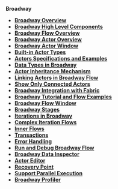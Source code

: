 <strong>Broadway<strong>

<ul>
<li><a href="01_broadway_overview.md">Broadway Overview</a></li>
<li><a href="02_broadway_high_level_components.md">Broadway High Level Components</a></li>
<li><a href="02a_broadway_flow_overview.md">Broadway Flow Overview</a></li>
<li><a href="03_broadway_actor.md">Broadway Actor Overview</a></li>
<li><a href="03_broadway_actor_window.md">Broadway Actor Window</a></li>
<li><a href="04_built_in_actor_types.md">Built-in Actor Types</a></li>
<li><a href="actors/README.md">Actors Specifications and Examples</a></li>
<li><a href="05_data_types.md">Data Types in Broadway</a></li>
<li><a href="06_export_actor.md">Actor Inheritance Mechanism</a></li>
<li><a href="07_broadway_flow_linking_actors.md">Linking Actors in Broadway Flow</a></li>  
<li><a href="08_show_only_connected_actors.md">Show Only Connected Actors</a></li>  
<li><a href="09_broadway_integration_with_Fabric.md">Broadway Integration with Fabric</a></li>
<li><a href="17_tutorial_and_flow_examples.md">Broadway Tutorial and Flow Examples</a></li>
<li><a href="18_broadway_flow_window.md">Broadway Flow Window</a></li>
<li><a href="19_broadway_flow_stages.md">Broadway Stages</a></li>
<li><a href="21_iterations.md">Iterations in Broadway</a></li>
<li><a href="21a_complex_iteration_flows.md">Complex Iteration Flows</a></li>
<li><a href="22_broadway_flow_inner_flows.md">Inner Flows</a></li>
<li><a href="23_transactions.md">Transactions</a></li>
<li><a href="24_error_handling.md">Error Handling</a></li>
<li><a href="25_broadway_flow_window_run_and_debug_flow.md">Run and Debug Broadway Flow</a></li>
<li><a href="27_broadway_data_inspection.md">Broadway Data Inspector</a></li>
<li><a href="28_actor_editor.md">Actor Editor</a></li>
<li><a href="29_recovery_point.md">Recovery Point</a></li>
<li><a href="30_support_parallel_execution.md">Support Parallel Execution</a></li>
<li><a href="31_broadway_profiler.md">Broadway Profiler</a></li>
</ul>

